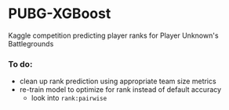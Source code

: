 # PUBG-XGBoost
Kaggle competition predicting player ranks for Player Unknown's Battlegrounds

### To do:
- clean up rank prediction using appropriate team size metrics
- re-train model to optimize for rank instead of default accuracy
  - look into `rank:pairwise`
  

